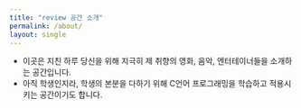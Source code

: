 ```yaml
---
title: "review 공간 소개"
permalink: /about/
layout: single
---
```


- 이곳은 지친 하루 당신을 위해 지극히 제 취향의 영화, 음악, 엔터테이너들을 소개하는 공간입니다.
- 아직 학생인지라, 학생의 본분을 다하기 위해 C언어 프로그래밍을 학습하고 적용시키는 공간이기도 합니다.
